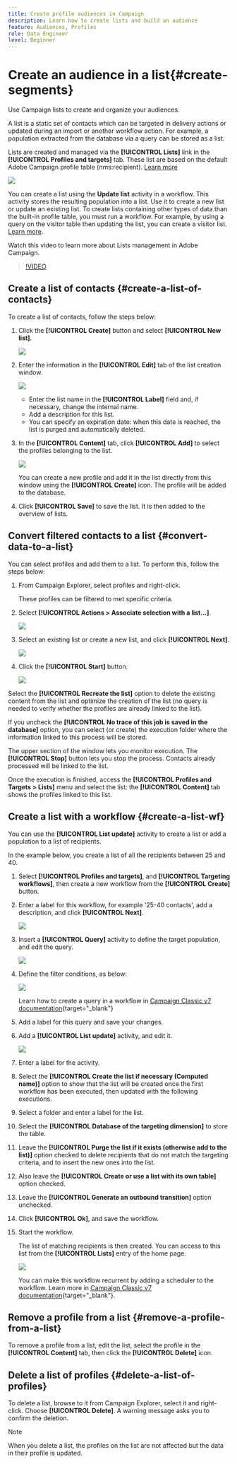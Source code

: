 ```yaml
---
title: Create profile audiences in Campaign
description: Learn how to create lists and build an audience 
feature: Audiences, Profiles
role: Data Engineer
level: Beginner
---
```

# Create an audience in a list{#create-segments}

Use Campaign lists to create and organize your audiences.

A list is a static set of contacts which can be targeted in delivery actions or updated during an import or another workflow action. For example, a population extracted from the database via a query can be stored as a list.

Lists are created and managed via the **[!UICONTROL Lists]** link in the **[!UICONTROL Profiles and targets]** tab. These list are based on the default Adobe Campaign profile table (nms:recipient). [Learn more](../dev/datamodel.md#ootb-profiles.md)

![](assets/list-dashboard.png)

You can create a list using the **Update list** activity in a workflow. This activity stores the resulting population into a list. Use it to create a new list or update an existing list. To create lists containing other types of data than the built-in profile table, you must run a workflow. For example, by using a query on the visitor table then updating the list, you can create a visitor list. [Learn more](#create-a-list-wf).

Watch this video to learn more about Lists management in Adobe Campaign.

>[!VIDEO](https://video.tv.adobe.com/v/334909?quality=12)


## Create a list of contacts {#create-a-list-of-contacts}

To create a list of contacts, follow the steps below: 

1. Click the **[!UICONTROL Create]** button and select **[!UICONTROL New list]**.
    
    ![](assets/new-list.png)

1. Enter the information in the **[!UICONTROL Edit]** tab of the list creation window.
   
   ![](assets/list-details.png)

    * Enter the list name in the **[!UICONTROL Label]** field and, if necessary, change the internal name.
    * Add a description for this list.
    * You can specify an expiration date: when this date is reached, the list is purged and automatically deleted.
    

1. In the **[!UICONTROL Content]** tab, click **[!UICONTROL Add]** to select the profiles belonging to the list.

   ![](assets/add-profiles-to-a-list.png)

   You can create a new profile and add it in the list directly from this window using the **[!UICONTROL Create]** icon. The profile will be added to the database.

1. Click **[!UICONTROL Save]** to save the list. It is then added to the overview of lists.


## Convert filtered contacts to a list {#convert-data-to-a-list}

You can select profiles and add them to a list. To perform this, follow the steps below:

1. From Campaign Explorer, select profiles and right-click.
   
   These profiles can be filtered to met specific criteria.
   
1. Select **[!UICONTROL Actions > Associate selection with a list...]**.

   ![](assets/add-selection-to-a-list.png)

1. Select an existing list or create a new list, and click **[!UICONTROL Next]**.

   ![](assets/select-the-list.png)

1. Click the **[!UICONTROL Start]** button.

   ![](assets/record-a-list.png)

Select the **[!UICONTROL Recreate the list]** option to delete the existing content from the list and optimize the creation of the list (no query is needed to verify whether the profiles are already linked to the list).

If you uncheck the **[!UICONTROL No trace of this job is saved in the database]** option, you can select (or create) the execution folder where the information linked to this process will be stored.

The upper section of the window lets you monitor execution. The **[!UICONTROL Stop]** button lets you stop the process. Contacts already processed will be linked to the list.

Once the execution is finished, access the **[!UICONTROL Profiles and Targets > Lists]** menu and select the list: the **[!UICONTROL Content]** tab shows the profiles linked to this list.


## Create a list with a workflow  {#create-a-list-wf}

You can use the **[!UICONTROL List update]** activity to create a list or add a population to a list of recipients.

In the example below, you create a list of all the recipients between 25 and 40. 

1. Select **[!UICONTROL Profiles and targets]**, and **[!UICONTROL Targeting workflows]**, then create a new workflow from the **[!UICONTROL Create]** button.
1. Enter a label for this workflow, for example '25-40 contacts', add a description, and click **[!UICONTROL Next]**.

   ![](assets/targeting-wf-sample.png)

1. Insert a **[!UICONTROL Query]** activity to define the target population, and edit the query.

   ![](assets/targeting-wf-edit-query.png)

1. Define the filter conditions, as below:

   ![](assets/targeting-wf-age-filter.png)

   Learn how to create a query in a workflow in [Campaign Classic v7 documentation](https://experienceleague.adobe.com/docs/campaign-classic/using/automating-with-workflows/targeting-activities/query.html#creating-a-query){target="_blank"}

1. Add a label for this query and save your changes.
1. Add a **[!UICONTROL List update]** activity, and edit it.

   ![](assets/list-update-activity.png)

1. Enter a label for the activity.
1. Select the **[!UICONTROL Create the list if necessary (Computed name)]** option to show that the list will be created once the first workflow has been executed, then updated with the following executions.
1. Select a folder and enter a label for the list. 
1. Select the **[!UICONTROL Database of the targeting dimension]** to store the table.
1. Leave the **[!UICONTROL Purge the list if it exists (otherwise add to the list)]** option checked to delete recipients that do not match the targeting criteria, and to insert the new ones into the list.
1. Also leave the **[!UICONTROL Create or use a list with its own table]** option checked.
1. Leave the **[!UICONTROL Generate an outbound transition]** option unchecked.
1. Click **[!UICONTROL Ok]**, and save the workflow.
1. Start the workflow.

   The list of matching recipients is then created. You can access to this list from the **[!UICONTROL Lists]** entry of the home page.

   ![](assets/access-new-list.png)

   You can make this workflow recurrent by adding a scheduler to the workflow. Learn more in [Campaign Classic v7 documentation](https://experienceleague.adobe.com/docs/campaign-classic/using/automating-with-workflows/flow-control-activities/scheduler.html){target="_blank"}.

## Remove a profile from a list {#remove-a-profile-from-a-list}

To remove a profile from a list, edit the list, select the profile in the **[!UICONTROL Content]** tab, then click the **[!UICONTROL Delete]** icon.

## Delete a list of profiles {#delete-a-list-of-profiles}

To delete a list, browse to it from Campaign Explorer, select it and right-click. Choose **[!UICONTROL Delete]**. A warning message asks you to confirm the deletion.

>[!NOTE]
>
>When you delete a list, the profiles on the list are not affected but the data in their profile is updated.
